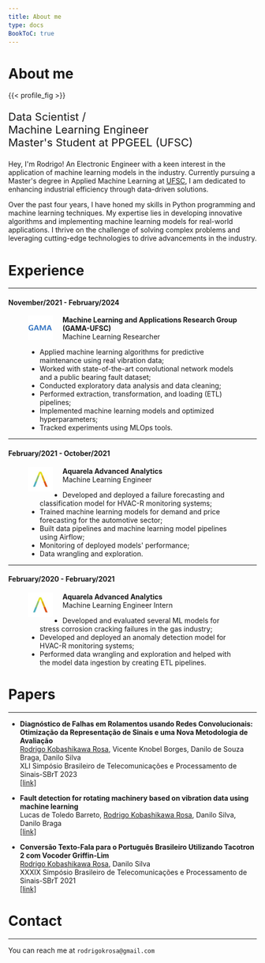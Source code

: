 ```yaml
---
title: About me
type: docs
BookToC: true
---
```


# About me

{{< profile_fig >}}

<!-- <img src="images/foto-perfil.jpg" style="width:250px; border-radius: 50%; float: right"> -->

<p style="font-size: 22px">
    Data Scientist /<br> 
    Machine Learning Engineer<br>
    Master's Student at PPGEEL (UFSC)<br>
</p>

Hey, I'm Rodrigo! An Electronic Engineer with a keen interest in the application of machine learning models in the industry. Currently pursuing a Master's degree in Applied Machine Learning at [UFSC](https://ppgeel.posgrad.ufsc.br/), I am dedicated to enhancing industrial efficiency through data-driven solutions.
                        
Over the past four years, I have honed my skills in Python programming and machine learning techniques. My expertise lies in developing innovative algorithms and implementing machine learning models for real-world applications. I thrive on the challenge of solving complex problems and leveraging cutting-edge technologies to drive advancements in the industry.
            
# Experience
---
#### November/2021 - February/2024

<figure>
  <img src="images/gama.jpeg" style="float: left; margin-right: 20px; width: 50px;">
  <figcaption>
    <b>Machine Learning and Applications Research Group (GAMA-UFSC)</b><br>
    Machine Learning Researcher<br>
    <ul>
        <li>Applied machine learning algorithms for predictive maintenance using real vibration data;</li>
        <li>Worked with state-of-the-art convolutional network models and a public bearing fault dataset;</li>
        <li>Conducted exploratory data analysis and data cleaning;</li>
        <li>Performed extraction, transformation, and loading (ETL) pipelines;</li>
        <li>Implemented machine learning models and optimized hyperparameters;</li>
        <li>Tracked experiments using MLOps tools.</li>
    </ul>
  </figcaption>
</figure>

---
#### February/2021 - October/2021

<figure>
  <img src="images/aquare_la_logo.jpeg" style="float: left; margin-right: 20px; width: 50px;">
  <figcaption>
    <b>Aquarela Advanced Analytics</b><br>
    Machine Learning Engineer<br>
    <ul>
        <li>Developed and deployed a failure forecasting and classification model for HVAC-R monitoring systems;</li>
        <li>Trained machine learning models for demand and price forecasting for the automotive sector;</li>
        <li>Built data pipelines and machine learning model pipelines using Airflow;</li>
        <li>Monitoring of deployed models' performance;</li>
        <li>Data wrangling and exploration.</li>
    </ul>
  </figcaption>
</figure>

---
#### February/2020 - February/2021

<figure>
  <img src="images/aquare_la_logo.jpeg" style="float: left; margin-right: 20px; width: 50px;">
  <figcaption>
    <b>Aquarela Advanced Analytics</b><br>
    Machine Learning Engineer Intern<br>
    <ul>
        <li>Developed and evaluated several ML models for stress corrosion cracking failures in the gas industry;</li>
        <li>Developed and deployed an anomaly detection model for HVAC-R monitoring systems;</li>
        <li>Performed data wrangling and exploration and helped with the model data ingestion by creating ETL pipelines.</li>
    </ul>
  </figcaption>
</figure>


# Papers
---

- **Diagnóstico de Falhas em Rolamentos usando Redes Convolucionais: Otimização da Representação de Sinais e uma Nova Metodologia de Avaliação**\
<u>Rodrigo Kobashikawa Rosa</u>, Vicente Knobel Borges, Danilo de Souza Braga, Danilo Silva\
XLI Simpósio Brasileiro de Telecomunicações e Processamento de Sinais-SBrT 2023\
[[link]](https://biblioteca.sbrt.org.br/articlefile/4443.pdf)

- **Fault detection for rotating machinery based on vibration data using machine learning**\
Lucas de Toledo Barreto, <u>Rodrigo Kobashikawa Rosa</u>, Danilo Silva, Danilo Braga\
[[link]](https://sol.sbc.org.br/index.php/eniac/article/view/25706)

- **Conversão Texto-Fala para o Português Brasileiro Utilizando Tacotron 2 com Vocoder Griffin-Lim**\
<u>Rodrigo Kobashikawa Rosa</u>, Danilo Silva\
XXXIX Simpósio Brasileiro de Telecomunicações e Processamento de Sinais-SBrT 2021\
[[link]](https://biblioteca.sbrt.org.br/articlefile/2858.pdf)

# Contact
---
You can reach me at `rodrigokrosa@gmail.com`